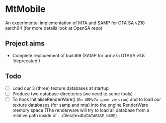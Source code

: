 # MtMobile 

An experimental implementation of MTA and SAMP for GTA SA v210 aarch64 (for more details look at OpenSA repo)

## Project aims
- Complete replacement of build69 (SAMP for armv7a GTASA v1.8 !deprecated!)

## Todo
- [ ] Load our 3 (three) texture databases at startup
- [ ] Produce two database directories (we need to some tools)
- [ ] To hook InitialiseRenderWare() (`On ARMv7a game version`) and to load our texture databases (for samp and mta) into the engine RenderWare memory space (The renderware will try to load all database from a relative path inside of .../files/texdb/`DATABASE_NAME`)
